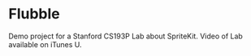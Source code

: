 # Flubble

Demo project for a Stanford CS193P Lab about SpriteKit. 
Video of Lab available on iTunes U.
